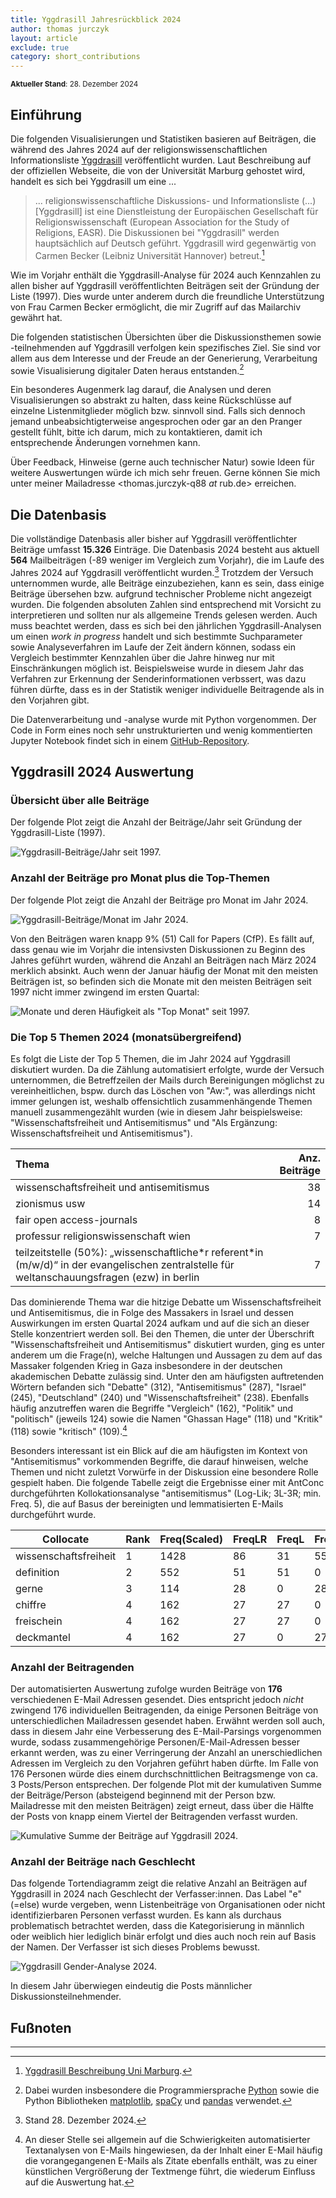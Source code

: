```yaml
---
title: Yggdrasill Jahresrückblick 2024
author: thomas jurczyk
layout: article
exclude: true
category: short_contributions
---
```


<sub>**Aktueller Stand**: 28. Dezember 2024</sub>

## Einführung
Die folgenden Visualisierungen und Statistiken basieren auf Beiträgen, die während des Jahres 2024 auf der religionswissenschaftlichen Informationsliste [Yggdrasill](https://www.lists.uni-marburg.de/lists/sympa/info/yggdrasill) veröffentlicht wurden. Laut Beschreibung auf der offiziellen Webseite, die von der Universität Marburg gehostet wird, handelt es sich bei Yggdrasill um eine ...

>  ... religionswissenschaftliche Diskussions- und Informationsliste (...) \[Yggdrasill] ist eine Dienstleistung der Europäischen Gesellschaft für Religionswissenschaft (European Association for the Study of Religions, EASR). Die Diskussionen bei "Yggdrasill" werden hauptsächlich auf Deutsch geführt. Yggdrasill wird gegenwärtig von Carmen Becker (Leibniz Universität Hannover) betreut.[^1]

Wie im Vorjahr enthält die Yggdrasill-Analyse für 2024 auch Kennzahlen zu allen bisher auf Yggdrasill veröffentlichten Beiträgen seit der Gründung der Liste (1997). Dies wurde unter anderem durch die freundliche Unterstützung von Frau Carmen Becker ermöglicht, die mir Zugriff auf das Mailarchiv gewährt hat.

Die folgenden statistischen Übersichten über die Diskussionsthemen sowie -teilnehmenden auf Yggdrasill verfolgen kein spezifisches Ziel. Sie sind vor allem aus dem Interesse und der Freude an der Generierung, Verarbeitung sowie Visualisierung digitaler Daten heraus entstanden.[^2]

Ein besonderes Augenmerk lag darauf, die Analysen und deren Visualisierungen so abstrakt zu halten, dass keine Rückschlüsse auf einzelne Listenmitglieder möglich bzw. sinnvoll sind. Falls sich dennoch jemand unbeabsichtigterweise angesprochen oder gar an den Pranger gestellt fühlt, bitte ich darum, mich zu kontaktieren, damit ich entsprechende Änderungen vornehmen kann.

Über Feedback, Hinweise (gerne auch technischer Natur) sowie Ideen für weitere Auswertungen würde ich mich sehr freuen. Gerne können Sie mich unter meiner Mailadresse <thomas.jurczyk-q88 _at_ rub.de> erreichen.

## Die Datenbasis
Die vollständige Datenbasis aller bisher auf Yggdrasill veröffentlichter Beiträge umfasst **15.326** Einträge. Die Datenbasis 2024 besteht aus aktuell **564** Mailbeiträgen (-89 weniger im Vergleich zum Vorjahr), die im Laufe des Jahres 2024 auf Yggdrasill veröffentlicht wurden.[^3] Trotzdem der Versuch unternommen wurde, alle Beiträge einzubeziehen, kann es sein, dass einige Beiträge übersehen bzw. aufgrund technischer Probleme nicht angezeigt wurden. Die folgenden absoluten Zahlen sind entsprechend mit Vorsicht zu interpretieren und sollten nur als allgemeine Trends gelesen werden. Auch muss beachtet werden, dass es sich bei den jährlichen Yggdrasill-Analysen um einen *work in progress* handelt und sich bestimmte Suchparameter sowie Analyseverfahren im Laufe der Zeit ändern können, sodass ein Vergleich bestimmter Kennzahlen über die Jahre hinweg nur mit Einschränkungen möglich ist. Beispielsweise wurde in diesem Jahr das Verfahren zur Erkennung der Senderinformationen verbssert, was dazu führen dürfte, dass es in der Statistik weniger individuelle Beitragende als in den Vorjahren gibt.

Die Datenverarbeitung und -analyse wurde mit Python vorgenommen. Der Code in Form eines noch sehr unstrukturierten und wenig kommentierten Jupyter Notebook findet sich in einem [GitHub-Repository](https://github.com/thomjur/ygg-report).

## Yggdrasill 2024 Auswertung

### Übersicht über alle Beiträge
Der folgende Plot zeigt die Anzahl der Beiträge/Jahr seit Gründung der Yggdrasill-Liste (1997).

![Yggdrasill-Beiträge/Jahr seit 1997.](yearly_stats.png)


### Anzahl der Beiträge pro Monat plus die Top-Themen
Der folgende Plot zeigt die Anzahl der Beiträge pro Monat im Jahr 2024.

![Yggdrasill-Beiträge/Monat im Jahr 2024.](posts_in_2024.png)

Von den Beiträgen waren knapp 9% (51) Call for Papers (CfP). Es fällt auf, dass genau wie im Vorjahr die intensivsten Diskussionen zu Beginn des Jahres geführt wurden, während die Anzahl an Beiträgen nach März 2024 merklich absinkt. Auch wenn der Januar häufig der Monat mit den meisten Beiträgen ist, so befinden sich die Monate mit den meisten Beiträgen seit 1997 nicht immer zwingend im ersten Quartal:

![Monate und deren Häufigkeit als "Top Monat" seit 1997.](top_months.png)

### Die Top 5 Themen 2024 (monatsübergreifend)

Es folgt die Liste der Top 5 Themen, die im Jahr 2024 auf Yggdrasill diskutiert wurden. Da die Zählung automatisiert erfolgte, wurde der Versuch unternommen, die Betreffzeilen der Mails durch Bereinigungen möglichst zu vereinheitlichen, bspw. durch das Löschen von "Aw:", was allerdings nicht immer gelungen ist, weshalb offensichtlich zusammenhängende Themen manuell zusammengezählt wurden (wie in diesem Jahr beispielsweise: "Wissenschaftsfreiheit und Antisemitismus" und "Als Ergänzung: Wissenschaftsfreiheit und Antisemitismus").

| Thema                                                                                                                                           |   Anz. Beiträge |
|:-----------------------------------------------------------------------------------------------------------------------------------------------------|----:|
| wissenschaftsfreiheit und antisemitismus                                                                                                                           |  38 |
| zionismus usw                                                                                                         |  14 |
| fair open access-journals                                                                               |  8 |
| professur religionswissenschaft wien                                                                                                                            |  7 |
| teilzeitstelle (50%): „wissenschaftliche\*r referent\*in (m/w/d)“ in der evangelischen zentralstelle für weltanschauungsfragen (ezw) in berlin |  7 |

Das dominierende Thema war die hitzige Debatte um Wissenschaftsfreiheit und Antisemitismus, die in Folge des Massakers in Israel und dessen Auswirkungen im ersten Quartal 2024 aufkam und auf die sich an dieser Stelle konzentriert werden soll. Bei den Themen, die unter der Überschrift "Wissenschaftsfreiheit und Antisemitismus" diskutiert wurden, ging es unter anderem um die Frage(n), welche Haltungen und Aussagen zu dem auf das Massaker folgenden Krieg in Gaza insbesondere in der deutschen akademischen Debatte zulässig sind. Unter den am häufigsten auftretenden Wörtern befanden sich "Debatte" (312), "Antisemitismus" (287), "Israel" (245), "Deutschland" (240) und "Wissenschaftsfreiheit" (238). Ebenfalls häufig anzutreffen waren die Begriffe "Vergleich" (162), "Politik" und "politisch" (jeweils 124) sowie die Namen "Ghassan Hage" (118) und "Kritik" (118) sowie "kritisch" (109).[^4]

Besonders interessant ist ein Blick auf die am häufigsten im Kontext von "Antisemitismus" vorkommenden Begriffe, die darauf hinweisen, welche Themen und nicht zuletzt Vorwürfe in der Diskussion eine besondere Rolle gespielt haben. Die folgende Tabelle zeigt die Ergebnisse einer mit AntConc durchgeführten Kollokationsanalyse "antisemitismus" (Log-Lik; 3L-3R; min. Freq. 5), die auf Basus der bereinigten und lemmatisierten E-Mails durchgeführt wurde.

| Collocate             | Rank | Freq(Scaled) | FreqLR | FreqL | FreqR | Range | Likelihood | Effect |
|-----------------------|------|--------------|--------|-------|-------|-------|------------|--------|
| wissenschaftsfreiheit | 1    | 1428         | 86     | 31    | 55    | 1     | 165.048    | 2.520  |
| definition            | 2    | 552          | 51     | 51    | 0     | 1     | 136.452    | 3.137  |
| gerne                 | 3    | 114          | 28     | 0     | 28    | 1     | 130.284    | 4.548  |
| chiffre               | 4    | 162          | 27     | 27    | 0     | 1     | 103.281    | 3.988  |
| freischein            | 4    | 162          | 27     | 27    | 0     | 1     | 103.281    | 3.988  |
| deckmantel            | 4    | 162          | 27     | 0     | 27    | 1     | 103.281    | 3.988  |


### Anzahl der Beitragenden
Der automatisierten Auswertung zufolge wurden Beiträge von **176** verschiedenen E-Mail Adressen gesendet. Dies entspricht jedoch *nicht* zwingend 176 individuellen Beitragenden, da einige Personen Beiträge von unterschiedlichen Mailadressen gesendet haben. Erwähnt werden soll auch, dass in diesem Jahr eine Verbesserung des E-Mail-Parsings vorgenommen wurde, sodass zusammengehörige Personen/E-Mail-Adressen besser erkannt werden, was zu einer Verringerung der Anzahl an unerschiedlichen Adressen im Vergleich zu den Vorjahren geführt haben dürfte. Im Falle von 176 Personen würde dies einem durchschnittlichen Beitragsmenge von ca. 3 Posts/Person entsprechen. Der folgende Plot mit der kumulativen Summe der Beiträge/Person (absteigend beginnend mit der Person bzw. Mailadresse mit den meisten Beiträgen) zeigt erneut, dass über die Hälfte der Posts von knapp einem Viertel der Beitragenden verfasst wurden.

![Kumulative Summe der Beiträge auf Yggdrasill 2024.](cumsum_2024.png)

### Anzahl der Beiträge nach Geschlecht
Das folgende Tortendiagramm zeigt die relative Anzahl an Beiträgen auf Yggdrasill in 2024 nach Geschlecht der Verfasser:innen. Das Label "e" (=else) wurde vergeben, wenn Listenbeiträge von Organisationen oder nicht identifizierbaren Personen verfasst wurden. Es kann als durchaus problematisch betrachtet werden, dass die Kategorisierung in männlich oder weiblich hier lediglich binär erfolgt und dies auch noch rein auf Basis der Namen. Der Verfasser ist sich dieses Problems bewusst.

![Yggdrasill Gender-Analyse 2024.](gender_pie.png)

In diesem Jahr überwiegen eindeutig die Posts männlicher Diskussionsteilnehmender. 

## Fußnoten
***
[^1]: [Yggdrasill Beschreibung Uni Marburg](https://www.lists.uni-marburg.de/lists/sympa/info/yggdrasill). 

[^2]: Dabei wurden insbesondere die Programmiersprache [Python](https://www.python.org/) sowie die Python Bibliotheken [matplotlib](https://matplotlib.org/), [spaCy](https://spacy.io/) und [pandas](https://pandas.pydata.org/) verwendet.

[^3]: Stand 28. Dezember 2024.

[^4]: An dieser Stelle sei allgemein auf die Schwierigkeiten automatisierter Textanalysen von E-Mails hingewiesen, da der Inhalt einer E-Mail häufig die vorangegangenen E-Mails als Zitate ebenfalls enthält, was zu einer künstlichen Vergrößerung der Textmenge führt, die wiederum Einfluss auf die Auswertung hat.
